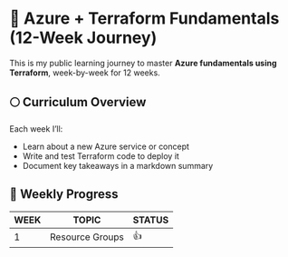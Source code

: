 # 🚀 Azure + Terraform Fundamentals (12-Week Journey)

This is my public learning journey to master **Azure fundamentals using Terraform**, week-by-week for 12 weeks.

## 🌕 Curriculum Overview

Each week I’ll:

- Learn about a new Azure service or concept  
- Write and test Terraform code to deploy it  
- Document key takeaways in a markdown summary  
## 📆 Weekly Progress
| WEEK | TOPIC | STATUS|
|------|-------|-------|
|1     |Resource Groups|👍|